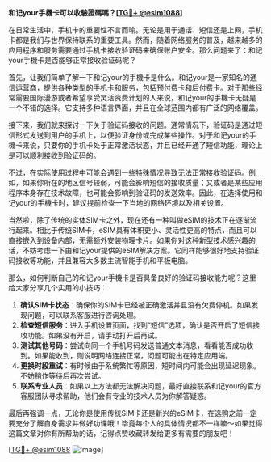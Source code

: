 **和记your手機卡可以收驗證碼嗎？[[TG💪+ @esim1088](https://t.me/s/esim1088)]**

在日常生活中，手机卡的重要性不言而喻。无论是用于通话、短信还是上网，手机卡都是我们与世界保持联系的重要工具。然而，随着网络服务的普及，越来越多的应用程序和服务需要通过手机卡接收验证码来确保账户安全。那么问题来了：和记your手機卡是否能够正常接收验证码呢？

首先，让我们简单了解一下和记your的手機卡是什么。和记your是一家知名的通信运营商，提供各种类型的手机卡和服务，包括预付费卡和后付费卡。对于那些经常需要国际漫游或者希望享受灵活资费计划的人来说，和记your的手機卡无疑是一个不错的选择。它支持多种语言界面，并且在全球范围内都有广泛的网络覆盖。

接下来，我们就来探讨一下关于验证码接收的问题。通常情况下，验证码是通过短信形式发送到用户的手机上，以便验证身份或完成某些操作。对于和记your的手機卡来说，只要你的手机卡处于正常激活状态，并且已经开通了短信功能，理论上是可以顺利接收到验证码的。

不过，在实际使用过程中可能会遇到一些特殊情况导致无法正常接收验证码。例如，如果你所在的地区信号较弱，可能会影响短信的接收质量；又或者是某些应用程序本身存在技术故障，也可能会影响到验证码的发送效率。因此，在选择使用和记your的手機卡时，建议提前检查一下当地的网络环境以及相关设置。

当然啦，除了传统的实体SIM卡之外，现在还有一种叫做eSIM的技术正在逐渐流行起来。相比于传统SIM卡，eSIM具有体积更小、灵活性更高的特点，而且可以直接嵌入到设备内部，无需额外安装物理卡片。如果你对这种新型技术感兴趣的话，不妨考虑一下由和记your提供的eSIM解决方案。它同样能够很好地支持验证码接收等功能，并且兼容大多数主流智能手机和平板电脑。

那么，如何判断自己的和记your手機卡是否具备良好的验证码接收能力呢？这里给大家分享几个实用的小技巧：

1. **确认SIM卡状态**：确保你的SIM卡已经被正确激活并且没有欠费停机。如果发现问题，可以联系客服进行咨询处理。
2. **检查短信服务**：进入手机设置页面，找到“短信”选项，确认是否开启了短信接收功能。如果没有开启，请手动打开后再试。
3. **测试其他号码**：尝试向同一个手机号码发送普通文本消息，看看能否成功收到。如果能收到，则说明网络连接正常，问题可能出在特定应用端。
4. **更换时段重试**：有时候由于系统繁忙等原因，短时间内可能会出现延迟现象。不妨稍作等待后再次尝试。
5. **联系专业人员**：如果以上方法都无法解决问题，最好直接联系和记your的官方客服团队寻求帮助，他们会有专业的技术人员为你解答疑惑。

最后再强调一点，无论你是使用传统SIM卡还是新兴的eSIM卡，在选购之前一定要充分了解自身需求并做好功课哦！毕竟每个人的具体情况都不一样嘛～如果觉得这篇文章对你有所帮助的话，记得点赞收藏转发给更多有需要的朋友吧！

[[TG💪+ @esim1088](https://t.me/s/esim1088) ![Image](https://i.postimg.cc/4NQfJmqS/Snipaste-2025-05-13-00-14-12.png)]